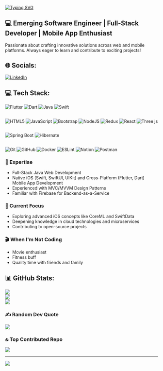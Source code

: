 
[![Typing SVG](https://readme-typing-svg.demolab.com?font=Dank+Mono&size=40&duration=2000&pause=500&multiline=true&width=535&height=100&lines=%24whoami;Tamizhselvan+Gurusamy)](https://git.io/typing-svg)
## 💻 Emerging Software Engineer | Full-Stack Developer | Mobile App Enthusiast

Passionate about crafting innovative solutions across web and mobile platforms. Always eager to learn and contribute to exciting projects!

## 🌐 Socials:
[![LinkedIn](https://img.shields.io/badge/LinkedIn-%230077B5.svg?logo=linkedin&logoColor=white)](https://linkedin.com/in/tamizhselvangurusamy/)

## 💻 Tech Stack:
![Flutter](https://img.shields.io/badge/Flutter-%2302569B.svg?style=for-the-badge&logo=Flutter&logoColor=white) 
![Dart](https://img.shields.io/badge/dart-%230175C2.svg?style=for-the-badge&logo=dart&logoColor=white) 
![Java](https://img.shields.io/badge/java-%23ED8B00.svg?style=for-the-badge&logo=openjdk&logoColor=white)
![Swift](https://img.shields.io/badge/swift-F54A2A?style=for-the-badge&logo=swift&logoColor=white)
##
![HTML5](https://img.shields.io/badge/html5-%23E34F26.svg?style=for-the-badge&logo=html5&logoColor=white) 
![JavaScript](https://img.shields.io/badge/javascript-%23323330.svg?style=for-the-badge&logo=javascript&logoColor=%23F7DF1E) 
![Bootstrap](https://img.shields.io/badge/bootstrap-%238511FA.svg?style=for-the-badge&logo=bootstrap&logoColor=white) 
![NodeJS](https://img.shields.io/badge/node.js-6DA55F?style=for-the-badge&logo=node.js&logoColor=white) 
![Redux](https://img.shields.io/badge/redux-%23593d88.svg?style=for-the-badge&logo=redux&logoColor=white)
![React](https://img.shields.io/badge/react-%2320232a.svg?style=for-the-badge&logo=react&logoColor=%2361DAFB) 
![Three js](https://img.shields.io/badge/threejs-black?style=for-the-badge&logo=three.js&logoColor=white) 


##
![Spring Boot](https://img.shields.io/badge/SpringBoot-6DB33F?style=for-the-badge&logo=Spring&logoColor=white)
![Hibernate](https://img.shields.io/badge/Hibernate-59666C?style=for-the-badge&logo=Hibernate&logoColor=white)

##
![Git](https://img.shields.io/badge/git-%23F05033.svg?style=for-the-badge&logo=git&logoColor=white)
![GitHub](https://img.shields.io/badge/github-%23121011.svg?style=for-the-badge&logo=github&logoColor=white)
![Docker](https://img.shields.io/badge/docker-%230db7ed.svg?style=for-the-badge&logo=docker&logoColor=white) 
![ESLint](https://img.shields.io/badge/ESLint-4B3263?style=for-the-badge&logo=eslint&logoColor=white) 
![Notion](https://img.shields.io/badge/Notion-%23000000.svg?style=for-the-badge&logo=notion&logoColor=white) 
![Postman](https://img.shields.io/badge/Postman-FF6C37?style=for-the-badge&logo=postman&logoColor=white)

### 🚀 Expertise
- Full-Stack Java Web Development
- Native iOS (Swift, SwiftUI, UIKit) and Cross-Platform (Flutter, Dart) Mobile App Development
- Experienced with MVC/MVVM Design Patterns
- Familiar with Firebase for Backend-as-a-Service

### 🎯 Current Focus
- Exploring advanced iOS concepts like CoreML and SwiftData
- Deepening knowledge in cloud technologies and microservices
- Contributing to open-source projects

### 🎬 When I'm Not Coding
- Movie enthusiast
- Fitness buff
- Quality time with friends and family

## 📊 GitHub Stats:
![](https://github-readme-stats.vercel.app/api?username=tamizhselvangt&theme=dark&hide_border=false&include_all_commits=false&count_private=false)<br/>
![](https://github-readme-streak-stats.herokuapp.com/?user=tamizhselvangt&theme=dark&hide_border=false)<br/>
![](https://github-readme-stats.vercel.app/api/top-langs/?username=tamizhselvangt&theme=dark&hide_border=false&include_all_commits=false&count_private=false&layout=compact)

### ✍️ Random Dev Quote
![](https://quotes-github-readme.vercel.app/api?type=horizontal&theme=gruvbox)

### 🔝 Top Contributed Repo
![](https://github-contributor-stats.vercel.app/api?username=tamizhselvangt&limit=5&theme=dark&combine_all_yearly_contributions=true)

---
[![](https://visitcount.itsvg.in/api?id=tamizhselvangt&icon=6&color=1)](https://visitcount.itsvg.in)

<!-- Proudly created with GPRM ( https://gprm.itsvg.in ) -->
